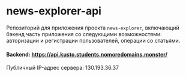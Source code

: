 # news-explorer-api
Репозиторий для приложения проекта `news-explorer`, включающий бэкенд часть приложения со следующими возможностями: авторизации и регистрации пользователей, операции со статьями. 
  
#### Backend: https://api.kusto.students.nomoredomains.monster/

Публичный IP-адрес сервера: 130.193.36.37
